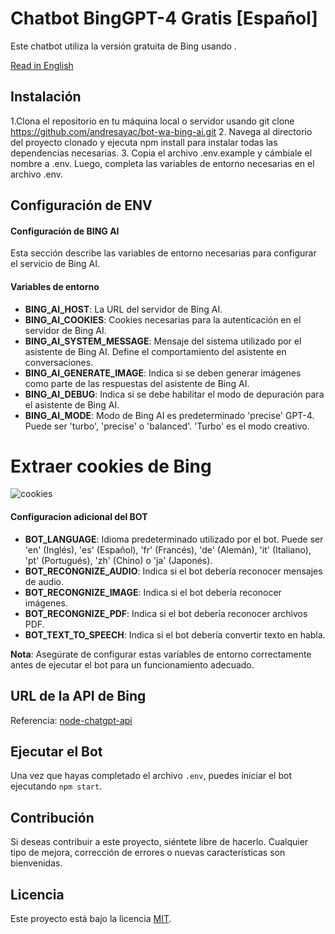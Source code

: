 #  Chatbot BingGPT-4 Gratis [Español]
Este chatbot utiliza la versión gratuita de Bing usando .

[Read in English](README.md)

## Instalación
1.Clona el repositorio en tu máquina local o servidor usando git clone https://github.com/andresayac/bot-wa-bing-ai.git
2. Navega al directorio del proyecto clonado y ejecuta npm install para instalar todas las dependencias necesarias.
3. Copia el archivo .env.example y cámbiale el nombre a .env. Luego, completa las variables de entorno necesarias en el archivo .env.


## Configuración de ENV
#### Configuración de BING AI
Esta sección describe las variables de entorno necesarias para configurar el servicio de Bing AI.

#### Variables de entorno
- **BING_AI_HOST**: La URL del servidor de Bing AI.
- **BING_AI_COOKIES**: Cookies necesarias para la autenticación en el servidor de Bing AI.
- **BING_AI_SYSTEM_MESSAGE**: Mensaje del sistema utilizado por el asistente de Bing AI. Define el comportamiento del asistente en conversaciones.
- **BING_AI_GENERATE_IMAGE**: Indica si se deben generar imágenes como parte de las respuestas del asistente de Bing AI.
- **BING_AI_DEBUG**: Indica si se debe habilitar el modo de depuración para el asistente de Bing AI.
- **BING_AI_MODE**: Modo de Bing AI es predeterminado 'precise' GPT-4. Puede ser 'turbo', 'precise' o 'balanced'. 'Turbo' es el modo creativo.

# Extraer cookies de Bing
![cookies](https://raw.githubusercontent.com/andresayac/bot-wa-bing-ai/cookies-bing.gif)

#### Configuracion adicional del BOT
- **BOT_LANGUAGE**: Idioma predeterminado utilizado por el bot. Puede ser 'en' (Inglés), 'es' (Español), 'fr' (Francés), 'de' (Alemán), 'it' (Italiano), 'pt' (Portugués), 'zh' (Chino) o 'ja' (Japonés).
- **BOT_RECONGNIZE_AUDIO**: Indica si el bot debería reconocer mensajes de audio.
- **BOT_RECONGNIZE_IMAGE**: Indica si el bot debería reconocer imágenes.
- **BOT_RECONGNIZE_PDF**: Indica si el bot debería reconocer archivos PDF.
- **BOT_TEXT_TO_SPEECH**: Indica si el bot debería convertir texto en habla.

**Nota**: Asegúrate de configurar estas variables de entorno correctamente antes de ejecutar el bot para un funcionamiento adecuado.

## URL de la API de Bing
Referencia: [node-chatgpt-api](https://github.com/Richard-Weiss/node-chatgpt-api)

## Ejecutar el Bot
Una vez que hayas completado el archivo `.env`, puedes iniciar el bot ejecutando `npm start`.

## Contribución
Si deseas contribuir a este proyecto, siéntete libre de hacerlo. Cualquier tipo de mejora, corrección de errores o nuevas características son bienvenidas.

## Licencia
Este proyecto está bajo la licencia [MIT](LICENSE).
